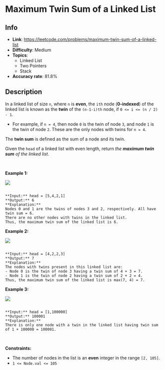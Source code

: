 # Maximum Twin Sum of a Linked List

## Info  
- **Link**: https://leetcode.com/problems/maximum-twin-sum-of-a-linked-list
- **Difficulty**: Medium  
- **Topics**:   
    - Linked List
    - Two Pointers
    - Stack
- **Accuracy rate**: 81.8%  

## Description  
    
In a linked list of size `n`, where `n` is **even**, the `ith` node (**0-indexed**) of the linked list is known as the **twin** of the `(n-1-i)th` node, if `0 <= i <= (n / 2) - 1`.


* For example, if `n = 4`, then node `0` is the twin of node `3`, and node `1` is the twin of node `2`. These are the only nodes with twins for `n = 4`.


The **twin sum** is defined as the sum of a node and its twin.


Given the `head` of a linked list with even length, return *the **maximum twin sum** of the linked list*.


 


**Example 1:**


![](https://assets.leetcode.com/uploads/2021/12/03/eg1drawio.png)

```

**Input:** head = [5,4,2,1]
**Output:** 6
**Explanation:**
Nodes 0 and 1 are the twins of nodes 3 and 2, respectively. All have twin sum = 6.
There are no other nodes with twins in the linked list.
Thus, the maximum twin sum of the linked list is 6. 

```

**Example 2:**


![](https://assets.leetcode.com/uploads/2021/12/03/eg2drawio.png)

```

**Input:** head = [4,2,2,3]
**Output:** 7
**Explanation:**
The nodes with twins present in this linked list are:
- Node 0 is the twin of node 3 having a twin sum of 4 + 3 = 7.
- Node 1 is the twin of node 2 having a twin sum of 2 + 2 = 4.
Thus, the maximum twin sum of the linked list is max(7, 4) = 7. 

```

**Example 3:**


![](https://assets.leetcode.com/uploads/2021/12/03/eg3drawio.png)

```

**Input:** head = [1,100000]
**Output:** 100001
**Explanation:**
There is only one node with a twin in the linked list having twin sum of 1 + 100000 = 100001.

```

 


**Constraints:**


* The number of nodes in the list is an **even** integer in the range `[2, 105]`.
* `1 <= Node.val <= 105`


  
    